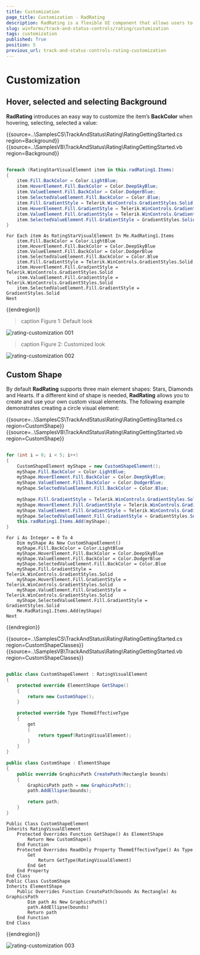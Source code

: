 ```yaml
---
title: Customization
page_title: Customization - RadRating
description: RadRating is a flexible UI component that allows users to place their rating by selecting from a finite number of items (stars, diamonds and hearts).
slug: winforms/track-and-status-controls/rating/customization
tags: customization
published: True
position: 5
previous_url: track-and-status-controls-rating-customization
---
```


# Customization

## Hover, selected and selecting Background

__RadRating__ introduces an easy way to customize the item’s **BackColor** when hovering, selecting, selected a value:

{{source=..\SamplesCS\TrackAndStatus\Rating\RatingGettingStarted.cs region=Background}} 
{{source=..\SamplesVB\TrackAndStatus\Rating\RatingGettingStarted.vb region=Background}} 

````C#
            
foreach (RatingStarVisualElement item in this.radRating1.Items)
{
    item.Fill.BackColor = Color.LightBlue;
    item.HoverElement.Fill.BackColor = Color.DeepSkyBlue;
    item.ValueElement.Fill.BackColor = Color.DodgerBlue;
    item.SelectedValueElement.Fill.BackColor = Color.Blue;
    item.Fill.GradientStyle = Telerik.WinControls.GradientStyles.Solid;
    item.HoverElement.Fill.GradientStyle = Telerik.WinControls.GradientStyles.Solid;
    item.ValueElement.Fill.GradientStyle = Telerik.WinControls.GradientStyles.Solid;
    item.SelectedValueElement.Fill.GradientStyle = GradientStyles.Solid;
}

````
````VB.NET
For Each item As RatingStarVisualElement In Me.RadRating1.Items
    item.Fill.BackColor = Color.LightBlue
    item.HoverElement.Fill.BackColor = Color.DeepSkyBlue
    item.ValueElement.Fill.BackColor = Color.DodgerBlue
    item.SelectedValueElement.Fill.BackColor = Color.Blue
    item.Fill.GradientStyle = Telerik.WinControls.GradientStyles.Solid
    item.HoverElement.Fill.GradientStyle = Telerik.WinControls.GradientStyles.Solid
    item.ValueElement.Fill.GradientStyle = Telerik.WinControls.GradientStyles.Solid
    item.SelectedValueElement.Fill.GradientStyle = GradientStyles.Solid
Next

````

{{endregion}} 

>caption Figure 1: Default look

![rating-customization 001](images/rating-customization001.png)

>caption Figure 2: Customized look

![rating-customization 002](images/rating-customization002.png)

## Custom Shape

By default __RadRating__ supports three main element shapes: Stars, Diamonds and Hearts. If a different kind of shape is needed, __RadRating__ allows you to create and use your own custom visual elements. The following example demonstrates creating a circle visual element:

{{source=..\SamplesCS\TrackAndStatus\Rating\RatingGettingStarted.cs region=CustomShape}} 
{{source=..\SamplesVB\TrackAndStatus\Rating\RatingGettingStarted.vb region=CustomShape}} 

````C#
            
for (int i = 0; i < 5; i++)
{
    CustomShapeElement myShape = new CustomShapeElement();
    myShape.Fill.BackColor = Color.LightBlue;
    myShape.HoverElement.Fill.BackColor = Color.DeepSkyBlue;
    myShape.ValueElement.Fill.BackColor = Color.DodgerBlue;
    myShape.SelectedValueElement.Fill.BackColor = Color.Blue;  
    
    myShape.Fill.GradientStyle = Telerik.WinControls.GradientStyles.Solid;
    myShape.HoverElement.Fill.GradientStyle = Telerik.WinControls.GradientStyles.Solid;
    myShape.ValueElement.Fill.GradientStyle = Telerik.WinControls.GradientStyles.Solid;
    myShape.SelectedValueElement.Fill.GradientStyle = GradientStyles.Solid;
    this.radRating1.Items.Add(myShape);
}

````
````VB.NET
For i As Integer = 0 To 4
    Dim myShape As New CustomShapeElement()
    myShape.Fill.BackColor = Color.LightBlue
    myShape.HoverElement.Fill.BackColor = Color.DeepSkyBlue
    myShape.ValueElement.Fill.BackColor = Color.DodgerBlue
    myShape.SelectedValueElement.Fill.BackColor = Color.Blue
    myShape.Fill.GradientStyle = Telerik.WinControls.GradientStyles.Solid
    myShape.HoverElement.Fill.GradientStyle = Telerik.WinControls.GradientStyles.Solid
    myShape.ValueElement.Fill.GradientStyle = Telerik.WinControls.GradientStyles.Solid
    myShape.SelectedValueElement.Fill.GradientStyle = GradientStyles.Solid
    Me.RadRating1.Items.Add(myShape)
Next

````

{{endregion}}

{{source=..\SamplesCS\TrackAndStatus\Rating\RatingGettingStarted.cs region=CustomShapeClasses}} 
{{source=..\SamplesVB\TrackAndStatus\Rating\RatingGettingStarted.vb region=CustomShapeClasses}} 

````C#
    
public class CustomShapeElement : RatingVisualElement
{
    protected override ElementShape GetShape()
    {
        return new CustomShape();
    }
        
    protected override Type ThemeEffectiveType
    {
        get
        {
            return typeof(RatingVisualElement);
        }
    }
}
    
public class CustomShape : ElementShape
{
    public override GraphicsPath CreatePath(Rectangle bounds)
    {
        GraphicsPath path = new GraphicsPath();
        path.AddEllipse(bounds);
    
        return path;
    }
}

````
````VB.NET
Public Class CustomShapeElement
Inherits RatingVisualElement
    Protected Overrides Function GetShape() As ElementShape
        Return New CustomShape()
    End Function
    Protected Overrides ReadOnly Property ThemeEffectiveType() As Type
        Get
            Return GetType(RatingVisualElement)
        End Get
    End Property
End Class
Public Class CustomShape
Inherits ElementShape
    Public Overrides Function CreatePath(bounds As Rectangle) As GraphicsPath
        Dim path As New GraphicsPath()
        path.AddEllipse(bounds)
        Return path
    End Function
End Class

````

{{endregion}} 

![rating-customization 003](images/rating-customization003.png)
